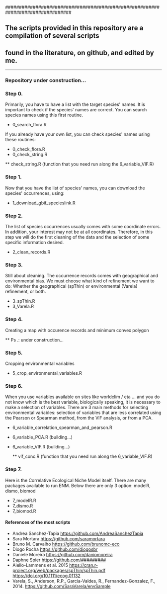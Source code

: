 ################################################################################

## The scripts provided in this repository are a compilation of several scripts 
## found in the literature, on github, and edited by me.

________________________________________________________________________________

### **Repository under construction...**



### Step 0.

Primarily, you have to have a list with the target species' names.
It is important to check if the species' names are correct. You can
search species names using this first routine.

* 0_search_flora.R

If you already have your own list, you can check species' names using 
these routines:

* 0_check_flora.R
* 0_check_string.R

** check_string.R (function that you need run along the 6_variable_VIF.R)

### Step 1.

Now that you have the list of species' names, you can download the species' 
occurrences, using:

* 1_download_gbif_specieslink.R


### Step 2.

The list of species occurrences usually comes with some coordinate errors. 
In addition, your interest may not be at all coordinates. 
Therefore, in this step we will do the first cleaning of the data and the 
selection of some specific information desired.

* 2_clean_records.R


### Step 3.

Still about cleaning.
The occurrence records comes with geographical and environmental bias.
We must choose what kind of refinement we want to do:
Whether the geographical (spThin) or environmental (Varela) refinement, or both.

* 3_spThin.R
* 3_Varela.R


### Step 4.

Creating a map with occurence records and minimum convex polygon

** Ps .: under construction...


### Step 5.

Cropping environmental variables

* 5_crop_environmental_variables.R


### Step 6.

When you use variables available on sites like worldclim / eta ... 
and you do not know which is the best variable, biologically speaking, 
it is necessary to make a selection of variables. 
There are 3 main methods for selecting environmental variables: 
selection of variables that are less correlated using the Pearson or Spearman method, 
from the VIF analysis, 
or from a PCA.

* 6_variable_correlation_spearman_and_pearson.R
* 6_variable_PCA.R (building...)
* 6_variable_VIF.R (building...)
  
  ** vif_conc.R (function that you need run along the 6_variable_VIF.R)


### Step 7.

Here is the Correlative Ecological Niche Model itself.
There are many packages available to run ENM. 
Below there are only 3 option: modelR, dismo, biomod

* 7_modelR.R
* 7_dismo.R
* 7_biomod.R



#### References of the most scripts

* Andrea Sanchez-Tapia 
https://github.com/AndreaSanchezTapia
* Sara Mortara 
https://github.com/saramortara
* Bruno M. Carvalho 
https://github.com/brunomc-eco
* Diogo Rocha 
https://github.com/diogosbr
* Daniele Moreira 
https://github.com/daniomoreira
* Daphne Spier 
https://github.com/#########
* Aiello-Lammens et al. 2015
https://cran.r-project.org/web/packages/spThin/spThin.pdf
https://doi.org/10.1111/ecog.01132
* Varela, S., Anderson, R.P., Garcia-Valdes, R., Fernandez-Gonzalez, F., 2014. 
https://github.com/SaraVarela/envSample
